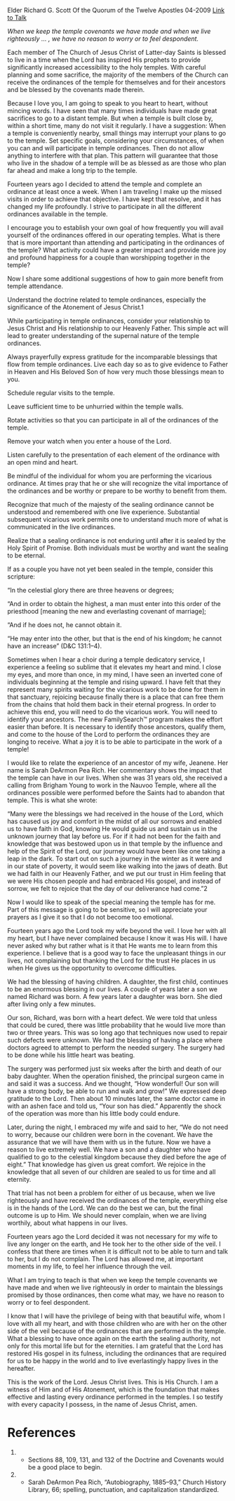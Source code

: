 Elder Richard G. Scott
Of the Quorum of the Twelve Apostles
04-2009
[Link to Talk](https://www.churchofjesuschrist.org/study/general-conference/2009/04/temple-worship-the-source-of-strength-and-power-in-times-of-need?lang=eng)

_When we keep the temple covenants we have made and when we live righteously … , we have no reason to worry or to feel despondent._

Each member of The Church of Jesus Christ of Latter-day Saints is blessed to live in a time when the Lord has inspired His prophets to provide significantly increased accessibility to the holy temples. With careful planning and some sacrifice, the majority of the members of the Church can receive the ordinances of the temple for themselves and for their ancestors and be blessed by the covenants made therein.

Because I love you, I am going to speak to you heart to heart, without mincing words. I have seen that many times individuals have made great sacrifices to go to a distant temple. But when a temple is built close by, within a short time, many do not visit it regularly. I have a suggestion: When a temple is conveniently nearby, small things may interrupt your plans to go to the temple. Set specific goals, considering your circumstances, of when you can and will participate in temple ordinances. Then do not allow anything to interfere with that plan. This pattern will guarantee that those who live in the shadow of a temple will be as blessed as are those who plan far ahead and make a long trip to the temple.

Fourteen years ago I decided to attend the temple and complete an ordinance at least once a week. When I am traveling I make up the missed visits in order to achieve that objective. I have kept that resolve, and it has changed my life profoundly. I strive to participate in all the different ordinances available in the temple.

I encourage you to establish your own goal of how frequently you will avail yourself of the ordinances offered in our operating temples. What is there that is more important than attending and participating in the ordinances of the temple? What activity could have a greater impact and provide more joy and profound happiness for a couple than worshipping together in the temple?

Now I share some additional suggestions of how to gain more benefit from temple attendance.





Understand the doctrine related to temple ordinances, especially the significance of the Atonement of Jesus Christ.1





While participating in temple ordinances, consider your relationship to Jesus Christ and His relationship to our Heavenly Father. This simple act will lead to greater understanding of the supernal nature of the temple ordinances.





Always prayerfully express gratitude for the incomparable blessings that flow from temple ordinances. Live each day so as to give evidence to Father in Heaven and His Beloved Son of how very much those blessings mean to you.





Schedule regular visits to the temple.





Leave sufficient time to be unhurried within the temple walls.





Rotate activities so that you can participate in all of the ordinances of the temple.





Remove your watch when you enter a house of the Lord.





Listen carefully to the presentation of each element of the ordinance with an open mind and heart.





Be mindful of the individual for whom you are performing the vicarious ordinance. At times pray that he or she will recognize the vital importance of the ordinances and be worthy or prepare to be worthy to benefit from them.





Recognize that much of the majesty of the sealing ordinance cannot be understood and remembered with one live experience. Substantial subsequent vicarious work permits one to understand much more of what is communicated in the live ordinances.





Realize that a sealing ordinance is not enduring until after it is sealed by the Holy Spirit of Promise. Both individuals must be worthy and want the sealing to be eternal.





If as a couple you have not yet been sealed in the temple, consider this scripture:

“In the celestial glory there are three heavens or degrees;

“And in order to obtain the highest, a man must enter into this order of the priesthood [meaning the new and everlasting covenant of marriage];

“And if he does not, he cannot obtain it.

“He may enter into the other, but that is the end of his kingdom; he cannot have an increase” (D&C 131:1–4).

Sometimes when I hear a choir during a temple dedicatory service, I experience a feeling so sublime that it elevates my heart and mind. I close my eyes, and more than once, in my mind, I have seen an inverted cone of individuals beginning at the temple and rising upward. I have felt that they represent many spirits waiting for the vicarious work to be done for them in that sanctuary, rejoicing because finally there is a place that can free them from the chains that hold them back in their eternal progress. In order to achieve this end, you will need to do the vicarious work. You will need to identify your ancestors. The new FamilySearch™ program makes the effort easier than before. It is necessary to identify those ancestors, qualify them, and come to the house of the Lord to perform the ordinances they are longing to receive. What a joy it is to be able to participate in the work of a temple!

I would like to relate the experience of an ancestor of my wife, Jeanene. Her name is Sarah DeArmon Pea Rich. Her commentary shows the impact that the temple can have in our lives. When she was 31 years old, she received a calling from Brigham Young to work in the Nauvoo Temple, where all the ordinances possible were performed before the Saints had to abandon that temple. This is what she wrote:

“Many were the blessings we had received in the house of the Lord, which has caused us joy and comfort in the midst of all our sorrows and enabled us to have faith in God, knowing He would guide us and sustain us in the unknown journey that lay before us. For if it had not been for the faith and knowledge that was bestowed upon us in that temple by the influence and help of the Spirit of the Lord, our journey would have been like one taking a leap in the dark. To start out on such a journey in the winter as it were and in our state of poverty, it would seem like walking into the jaws of death. But we had faith in our Heavenly Father, and we put our trust in Him feeling that we were His chosen people and had embraced His gospel, and instead of sorrow, we felt to rejoice that the day of our deliverance had come.”2

Now I would like to speak of the special meaning the temple has for me. Part of this message is going to be sensitive, so I will appreciate your prayers as I give it so that I do not become too emotional.

Fourteen years ago the Lord took my wife beyond the veil. I love her with all my heart, but I have never complained because I know it was His will. I have never asked why but rather what is it that He wants me to learn from this experience. I believe that is a good way to face the unpleasant things in our lives, not complaining but thanking the Lord for the trust He places in us when He gives us the opportunity to overcome difficulties.

We had the blessing of having children. A daughter, the first child, continues to be an enormous blessing in our lives. A couple of years later a son we named Richard was born. A few years later a daughter was born. She died after living only a few minutes.

Our son, Richard, was born with a heart defect. We were told that unless that could be cured, there was little probability that he would live more than two or three years. This was so long ago that techniques now used to repair such defects were unknown. We had the blessing of having a place where doctors agreed to attempt to perform the needed surgery. The surgery had to be done while his little heart was beating.

The surgery was performed just six weeks after the birth and death of our baby daughter. When the operation finished, the principal surgeon came in and said it was a success. And we thought, “How wonderful! Our son will have a strong body, be able to run and walk and grow!” We expressed deep gratitude to the Lord. Then about 10 minutes later, the same doctor came in with an ashen face and told us, “Your son has died.” Apparently the shock of the operation was more than his little body could endure.

Later, during the night, I embraced my wife and said to her, “We do not need to worry, because our children were born in the covenant. We have the assurance that we will have them with us in the future. Now we have a reason to live extremely well. We have a son and a daughter who have qualified to go to the celestial kingdom because they died before the age of eight.” That knowledge has given us great comfort. We rejoice in the knowledge that all seven of our children are sealed to us for time and all eternity.

That trial has not been a problem for either of us because, when we live righteously and have received the ordinances of the temple, everything else is in the hands of the Lord. We can do the best we can, but the final outcome is up to Him. We should never complain, when we are living worthily, about what happens in our lives.

Fourteen years ago the Lord decided it was not necessary for my wife to live any longer on the earth, and He took her to the other side of the veil. I confess that there are times when it is difficult not to be able to turn and talk to her, but I do not complain. The Lord has allowed me, at important moments in my life, to feel her influence through the veil.

What I am trying to teach is that when we keep the temple covenants we have made and when we live righteously in order to maintain the blessings promised by those ordinances, then come what may, we have no reason to worry or to feel despondent.

I know that I will have the privilege of being with that beautiful wife, whom I love with all my heart, and with those children who are with her on the other side of the veil because of the ordinances that are performed in the temple. What a blessing to have once again on the earth the sealing authority, not only for this mortal life but for the eternities. I am grateful that the Lord has restored His gospel in its fulness, including the ordinances that are required for us to be happy in the world and to live everlastingly happy lives in the hereafter.

This is the work of the Lord. Jesus Christ lives. This is His Church. I am a witness of Him and of His Atonement, which is the foundation that makes effective and lasting every ordinance performed in the temples. I so testify with every capacity I possess, in the name of Jesus Christ, amen.

# References
1. - Sections 88, 109, 131, and 132 of the Doctrine and Covenants would be a good place to begin.
2. - Sarah DeArmon Pea Rich, “Autobiography, 1885–93,” Church History Library, 66; spelling, punctuation, and capitalization standardized.